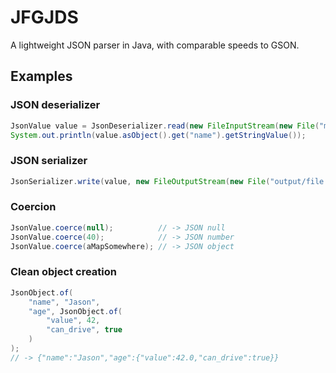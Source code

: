 # JFGJDS
A lightweight JSON parser in Java, with comparable speeds to GSON.

## Examples
### JSON deserializer
```java
JsonValue value = JsonDeserializer.read(new FileInputStream(new File("my/file.json")), StandardCharsets.UTF_8);
System.out.println(value.asObject().get("name").getStringValue());
```

### JSON serializer
```java
JsonSerializer.write(value, new FileOutputStream(new File("output/file.json")), StandardCharsets.UTF_8);
```

### Coercion
```java
JsonValue.coerce(null);          // -> JSON null
JsonValue.coerce(40);            // -> JSON number
JsonValue.coerce(aMapSomewhere); // -> JSON object
```

### Clean object creation
```java
JsonObject.of(
    "name", "Jason",
    "age", JsonObject.of(
        "value", 42,
        "can_drive", true
    )
);
// -> {"name":"Jason","age":{"value":42.0,"can_drive":true}}
```
